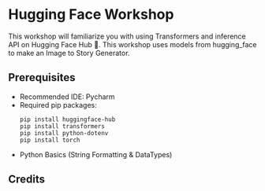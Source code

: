 # Hugging Face Workshop
This workshop will familiarize you with using Transformers and inference API on Hugging Face Hub 🤗.
This workshop uses models from hugging_face to make an Image to Story Generator.

## Prerequisites
  - Recommended IDE: Pycharm
  - Required pip packages:
      ```
      pip install huggingface-hub
      pip install transformers
      pip install python-dotenv
      pip install torch
      ```
  - Python Basics (String Formatting & DataTypes)

## Credits

